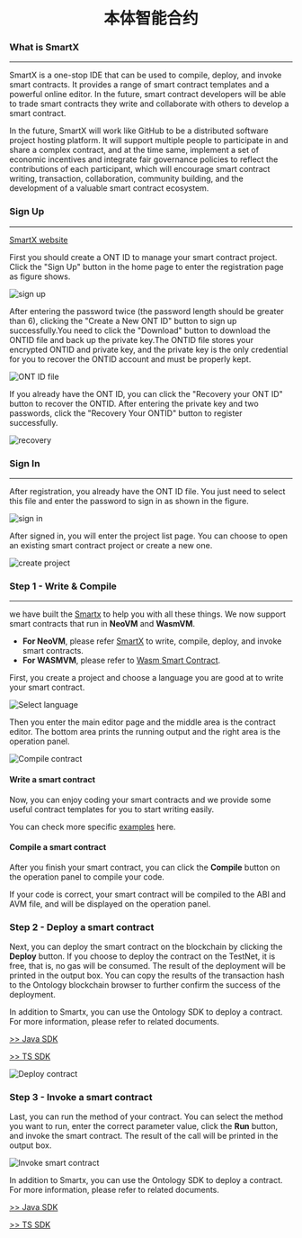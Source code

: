 <h1 align="center">本体智能合约</h1>

### What is SmartX
-----------------
SmartX is a one-stop IDE that can be used to compile, deploy, and invoke smart contracts. It provides a range of smart contract templates and a powerful online editor. In the future, smart contract developers will be able to trade smart contracts they write and collaborate with others to develop a smart contract.

In the future, SmartX will work like GitHub to be a distributed software project hosting platform. It will support multiple people to participate in and share a complex contract, and at the time same, implement a set of economic incentives and integrate fair governance policies to reflect the contributions of each participant, which will encourage smart contract writing, transaction, collaboration, community building, and the development of a valuable smart contract ecosystem.

### Sign Up
-----------
[SmartX website](http://smartx.ont.io/#/)

First you should create a ONT ID to manage your smart contract project. Click the "Sign Up" button in the home page to enter the registration page as figure shows.

![sign up](http://upload-images.jianshu.io/upload_images/150344-235fa082b9f24b37.png?imageMogr2/auto-orient/strip%7CimageView2/2/w/1240)

After entering the password twice (the password length should be greater than 6), clicking the "Create a New ONT ID" button to sign up successfully.You need to click the "Download" button to download the ONTID file and back up the private key.The ONTID file stores your encrypted ONTID and private key, and the private key is the only credential for you to recover the ONTID account and must be properly kept.

![ONT ID file](http://upload-images.jianshu.io/upload_images/150344-55653b3ce0a9e7c0.png?imageMogr2/auto-orient/strip%7CimageView2/2/w/1240)

If you already have the ONT ID, you can click the "Recovery your ONT ID" button to recover the ONTID. After entering the private key and two passwords, click the "Recovery Your ONTID" button to register successfully.

![recovery](http://upload-images.jianshu.io/upload_images/150344-a34df88163525e5b.png?imageMogr2/auto-orient/strip%7CimageView2/2/w/1240)

### Sign In
---

After registration, you already have the ONT ID file. You just need to select this file and enter the password to sign in as shown in the figure.

![sign in](http://upload-images.jianshu.io/upload_images/150344-22c04e43f93853cd.png?imageMogr2/auto-orient/strip%7CimageView2/2/w/1240)

After signed in, you will enter the project list page. You can choose to open an existing smart contract project or create a new one.

![create project](http://upload-images.jianshu.io/upload_images/150344-a3d3385d889e1dd0.png?imageMogr2/auto-orient/strip%7CimageView2/2/w/1240)

### Step 1 - Write & Compile  
---
we have built the [Smartx](http://smartx.ont.io) to help you with all these things.
We now support smart contracts that run in **NeoVM** and **WasmVM**.

* **For NeoVM**, please refer [SmartX](http://smartx.ont.io) to write, compile, deploy, and invoke smart contracts. 
* **For WASMVM**, please refer to [Wasm Smart Contract](README_wasm.md).

First, you create a project and choose a language you are good at to write your smart contract.

![Select language](https://s1.ax1x.com/2018/03/24/9bxJYR.png)

Then you enter the main editor page and the middle area is the contract editor. The bottom area prints the running output and the right area is the operation panel.

![Compile contract](https://s1.ax1x.com/2018/04/04/CpIdpR.png)

#### Write a smart contract

Now, you can enjoy coding your smart contracts and we provide some useful contract templates for you to start writing easily.

You can check more specific [examples](https://github.com/ontio/documentation/tree/master/smart-contract-tutorial/examples) here.

#### Compile a smart contract

After you finish your smart contract, you can click the **Compile** button on the operation panel to compile your code. 

If your code is correct, your smart contract will be compiled to the ABI and AVM file, and will be displayed on the operation panel.

### Step 2 - Deploy a smart contract

Next, you can deploy the smart contract on the blockchain by clicking the **Deploy** button. If you choose to deploy the contract on the TestNet, it is free, that is, no gas will be consumed. The result of the deployment will be printed in the output box. You can copy the results of the transaction hash to the Ontology blockchain browser to further confirm the success of the deployment.

In addition to Smartx, you can use the Ontology SDK to deploy a contract. For more information, please refer to related documents.

[>> Java SDK](https://ontio.github.io/documentation/ontology_java_sdk_smartcontract_en.html)

[>> TS SDK](https://ontio.github.io/documentation/ontology_ts_sdk_smartcontract_en.html)

![Deploy contract](https://s1.ax1x.com/2018/04/04/CpIcAe.png)

### Step 3 - Invoke a smart contract

Last, you can run the method of your contract. You can select the method you want to run, enter the correct parameter value, click the **Run** button, and invoke the smart contract. The result of the call will be printed in the output box.

![Invoke smart contract](https://s1.ax1x.com/2018/04/04/CpoCEF.png)

In addition to Smartx, you can use the Ontology SDK to deploy a contract. For more information, please refer to related documents.

[>> Java SDK](https://ontio.github.io/documentation/ontology_java_sdk_smartcontract_en.html)

[>> TS SDK](https://ontio.github.io/documentation/ontology_ts_sdk_smartcontract_en.html)

